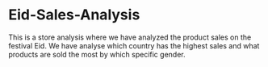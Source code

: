 # Eid-Sales-Analysis

This is a store analysis where we have analyzed the product sales on the festival Eid. We have analyse which country has the highest sales and what products are sold 
the most by which specific gender.
